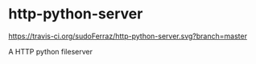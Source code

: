 # http-python-server
https://travis-ci.org/sudoFerraz/http-python-server.svg?branch=master

A HTTP python fileserver

